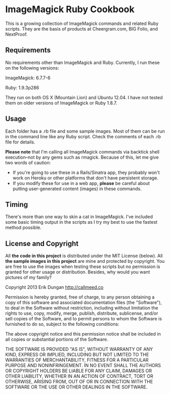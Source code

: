 ImageMagick Ruby Cookbook
=========================

This is a growing collection of ImageMagick commands and related Ruby scripts. They are the basis of products at Cheergram.com, BIG Folio, and NextProof. 

Requirements
-----

No requirements other than ImageMagick and Ruby. Currently, I run these on the following versions: 

ImageMagick: 6.7.7-6

Ruby: 1.9.3p286

They run on both OS X (Mountain Lion) and Ubuntu 12.04. I have not tested them on older versions of ImageMagick or Ruby 1.8.7. 

Usage
-----

Each folder has a .rb file and some sample images. Most of them can be run in the command line like any Ruby script. Check the comments of each .rb file for details. 

**Please note** that I'm calling all ImageMagick commands via backtick shell execution–not by any gems such as rmagick. Because of this, let me give two words of caution: 

* If you're going to use these in a Rails/Sinatra app, they probably won't work on Heroku or other platforms that don't have persistent storage. 
* If you modify these for use in a web app, **please** be careful about putting user-generated content (images) in these commands. 

Timing
-----

There's more than one way to skin a cat in ImageMagick. I've included some basic timing output in the scripts as I try my best to use the fastest method possible. 

License and Copyright
-----

All **the code in this project** is distributed under the MIT License (below). All **the sample images in this project** are mine and protected by copyright. You are free to use the images when testing these scripts but no permission is granted for other usage or distribution. Besides, why would you want pictures of my family? 

Copyright 2013 Erik Dungan
http://callmeed.co

Permission is hereby granted, free of charge, to any person obtaining
a copy of this software and associated documentation files (the
"Software"), to deal in the Software without restriction, including
without limitation the rights to use, copy, modify, merge, publish,
distribute, sublicense, and/or sell copies of the Software, and to
permit persons to whom the Software is furnished to do so, subject to
the following conditions:

The above copyright notice and this permission notice shall be
included in all copies or substantial portions of the Software.

THE SOFTWARE IS PROVIDED "AS IS", WITHOUT WARRANTY OF ANY KIND,
EXPRESS OR IMPLIED, INCLUDING BUT NOT LIMITED TO THE WARRANTIES OF
MERCHANTABILITY, FITNESS FOR A PARTICULAR PURPOSE AND
NONINFRINGEMENT. IN NO EVENT SHALL THE AUTHORS OR COPYRIGHT HOLDERS BE
LIABLE FOR ANY CLAIM, DAMAGES OR OTHER LIABILITY, WHETHER IN AN ACTION
OF CONTRACT, TORT OR OTHERWISE, ARISING FROM, OUT OF OR IN CONNECTION
WITH THE SOFTWARE OR THE USE OR OTHER DEALINGS IN THE SOFTWARE.

